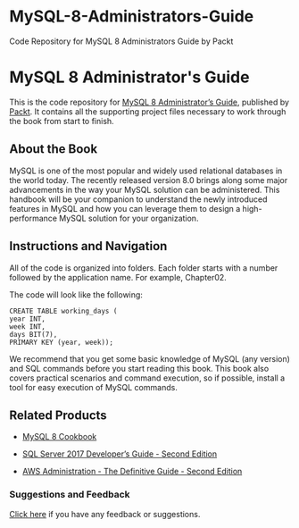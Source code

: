 # MySQL-8-Administrators-Guide
Code Repository for MySQL 8 Administrators Guide by Packt
# MySQL 8 Administrator's Guide
This is the code repository for [MySQL 8 Administrator’s Guide](https://www.packtpub.com/big-data-and-business-intelligence/mysql-8-administrator’s-guide?utm_source=github&utm_medium=repository&utm_campaign=9781788395199), published by [Packt](https://www.packtpub.com/?utm_source=github). It contains all the supporting project files necessary to work through the book from start to finish.
## About the Book
MySQL is one of the most popular and widely used relational databases in the world today. The recently released version 8.0 brings along some major advancements in the way your MySQL solution can be administered. This handbook will be your companion to understand the newly introduced features in MySQL and how you can leverage them to design a high-performance MySQL solution for your organization.


## Instructions and Navigation
All of the code is organized into folders. Each folder starts with a number followed by the application name. For example, Chapter02.



The code will look like the following:
```
CREATE TABLE working_days (
year INT,
week INT,
days BIT(7),
PRIMARY KEY (year, week));
```

We recommend that you get some basic knowledge of MySQL (any version) and SQL commands before you start reading this book.
This book also covers practical scenarios and command execution, so if possible, install a tool for easy execution of MySQL commands.

## Related Products
* [MySQL 8 Cookbook](https://www.packtpub.com/big-data-and-business-intelligence/mysql-8-cookbook?utm_source=github&utm_medium=repository&utm_campaign=9781788395809)

* [SQL Server 2017 Developer’s Guide - Second Edition](https://www.packtpub.com/big-data-and-business-intelligence/sql-server-2017-developers-guide-second-edition?utm_source=github&utm_medium=repository&utm_campaign=9781788476195)

* [AWS Administration - The Definitive Guide - Second Edition](https://www.packtpub.com/virtualization-and-cloud/aws-administration-definitive-guide-second-edition?utm_source=github&utm_medium=repository&utm_campaign=9781788478793)

### Suggestions and Feedback
[Click here](https://docs.google.com/forms/d/e/1FAIpQLSe5qwunkGf6PUvzPirPDtuy1Du5Rlzew23UBp2S-P3wB-GcwQ/viewform) if you have any feedback or suggestions.
